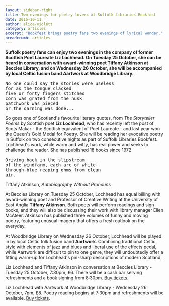 ```yaml
---
layout: sidebar-right
title: Two evenings for poetry lovers at Suffolk Libraries Bookfest
date: 2016-10-11
author: alice-violett
category: articles
excerpt: "Bookfest brings poetry fans two evenings of lyrical wonder."
breadcrumb: articles
---
```

**Suffolk poetry fans can enjoy two evenings in the company of former Scottish Poet Laureate Liz Lochhead.  On Tuesday 25 October, she can be heard in conversation with award-winning poet Tiffany Atkinson at Beccles Library, and on Wednesday 26 October, she will be accompanied by local Celtic fusion band Aartwork at Woodbridge Library.**

<pre>No one could say the stories were useless
for as the tongue clacked
five or forty fingers stitched
corn was grated from the husk
patchwork was pieced
or the darning was done...</pre>

So goes one of Scotland's favourite literary quotes, from <cite>The Storyteller Poems</cite> by Scottish poet **Liz Lochhead**, who has recently left the post of Scots Makar - the Scottish equivalent of Poet Laureate - and last year won the Queen's Gold Medal for Poetry. She will be reading her evocative poetry in Suffolk on two consecutive nights as part of Suffolk Libraries Bookfest.  Lochhead's work, while warm and witty, has real power and seeks to challenge the reader.  She has published 18 books since 1972.

<pre>Driving back in the slipstream
of the windfarm, each arc of white-
through-blue reaping ohms from clean
air.</pre>
Tiffany Atkinson, <cite>Autobiography Without Pronouns</cite>

At Beccles Library on Tuesday 25 October, Lochhead has equal billing with award-winning poet and Professor of Creative Writing at the University of East Anglia **Tiffany Atkinson**.  Both poets will perform readings and sign books, and they will also be discussing their work with library manager Ellen McAteer.  Atkinson has published three volumes of funny and moving poetry, featuring unusual imagery that offers a fresh outlook on the everyday.

At Woodbridge Library on Wednesday 26 October, Lochhead will be played in by local Celtic folk fusion band **Aartwork**.  Combining traditional Celtic style with elements of jazz and blues and liberal use of the effects pedal, while Aartwork are difficult to pin to one genre, they will undoubtedly offer a fitting warm-up for Lochhead's pin-sharp descriptions of modern Scotland.

<div class="{% include /c/generic-panel.html %}">

<p>Liz Lochhead and Tiffany Atkinson in conversation at Beccles Library - Tuesday 25 October, 7:30pm, £6.  There will be a cash bar serving refreshments and a book signing from 8:30pm. <a href="https://www.eventbrite.co.uk/e/north-and-south-poetry-with-liz-lochhead-and-tiffany-atkinson-tickets-26050890916">Buy tickets</a>.</p>

<p>Liz Lochhead with Aartwork at Woodbridge Library - Wednesday 26 October, 7pm, £8.  Poetry reading begins at 7:30pm and refreshments will be available. <a href="https://www.eventbrite.co.uk/e/an-evening-of-poetry-and-music-with-liz-lochhead-tickets-26051189810">Buy tickets</a>.</p>

</div>
